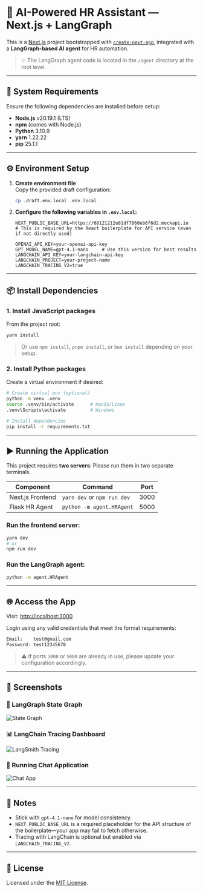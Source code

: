 
# 🧠 AI-Powered HR Assistant — Next.js + LangGraph

This is a [Next.js](https://nextjs.org) project bootstrapped with [`create-next-app`](https://nextjs.org/docs/app/api-reference/cli/create-next-app), integrated with a **LangGraph-based AI agent** for HR automation.

> ✨ The LangGraph agent code is located in the `/agent` directory at the root level.

---

## 🚀 System Requirements

Ensure the following dependencies are installed before setup:

- **Node.js** v20.19.1 (LTS)
- **npm** (comes with Node.js)
- **Python** 3.10.9
- **yarn** 1.22.22
- **pip** 25.1.1

---

## ⚙️ Environment Setup

1. **Create environment file**  
   Copy the provided draft configuration:

   ```bash
   cp .draft.env.local .env.local
   ```

2. **Configure the following variables in `.env.local`:**

   ```env
   NEXT_PUBLIC_BASE_URL=https://68121212e81df7060eb6f6d2.mockapi.io
   # This is required by the React boilerplate for API service (even if not directly used)

   OPENAI_API_KEY=your-openai-api-key
   GPT_MODEL_NAME=gpt-4.1-nano     # Use this version for best results
   LANGCHAIN_API_KEY=your-langchain-api-key
   LANGCHAIN_PROJECT=your-project-name
   LANGCHAIN_TRACING_V2=true
   ```

---

## 📦 Install Dependencies

### 1. Install JavaScript packages
From the project root:

```bash
yarn install
```

> Or use `npm install`, `pnpm install`, or `bun install` depending on your setup.

### 2. Install Python packages
Create a virtual environment if desired:

```bash
# Create virtual env (optional)
python -m venv .venv
source .venv/bin/activate      # macOS/Linux
.venv\Scripts\activate         # Windows

# Install dependencies
pip install -r requirements.txt
```

---

## ▶️ Running the Application

This project requires **two servers**:
Please run them in two separate terminals.

| Component        | Command                        | Port   |
|------------------|--------------------------------|--------|
| Next.js Frontend | `yarn dev` or `npm run dev`    | 3000   |
| Flask HR Agent   | `python -m agent.HRAgent`      | 5000   |

### Run the frontend server:

```bash
yarn dev
# or
npm run dev
```

### Run the LangGraph agent:

```bash
python -m agent.HRAgent
```

---

## 🌐 Access the App

Visit: [http://localhost:3000](http://localhost:3000)

Login using any valid credentials that meet the format requirements:

```txt
Email:    test@gmail.com
Password: test12345678
```

> ⚠️ If ports `3000` or `5000` are already in use, please update your configuration accordingly.

---

## 📸 Screenshots

### 🧭 LangGraph State Graph  
![State Graph](https://github.com/user-attachments/assets/11912983-7d42-446b-a023-27924a174aec)

### 📊 LangChain Tracing Dashboard  
![LangSmith Tracing](https://github.com/user-attachments/assets/8a60400b-052e-495c-83f7-89eca009fa39)

### 💬 Running Chat Application  
![Chat App](https://github.com/user-attachments/assets/de174b72-0850-4af6-aa26-cbeaa67a026c)

---

## 📌 Notes

- Stick with `gpt-4.1-nano` for model consistency.
- `NEXT_PUBLIC_BASE_URL` is a required placeholder for the API structure of the boilerplate—your app may fail to fetch otherwise.
- Tracing with LangChain is optional but enabled via `LANGCHAIN_TRACING_V2`.

---

## 📄 License

Licensed under the [MIT License](LICENSE).